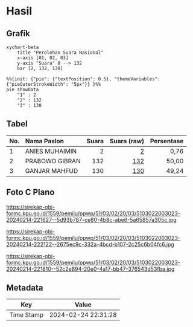 # Hasil

## Grafik

```mermaid
xychart-beta
    title "Perolehan Suara Nasional"
    x-axis [01, 02, 03]
    y-axis "Suara" 0 --> 132
    bar [2, 132, 130]
```

```mermaid
%%{init: {"pie": {"textPosition": 0.5}, "themeVariables": {"pieOuterStrokeWidth": "5px"}} }%%
pie showData
    "1" : 2
    "2" : 132
    "3" : 130
```

## Tabel

| No. | Nama Paslon    | Suara | Suara (raw) | Persentase |
|:--- |:-------------- | -----:| -----------:| ----------:|
| 1   | ANIES MUHAIMIN | 2     | [2][p-1]    | 0,76       |
| 2   | PRABOWO GIBRAN | 132   | [132][p-2]  | 50,00      |
| 3   | GANJAR MAHFUD  | 130   | [130][p-3]  | 49,24      |


[p-1]: https://github.com/gigit-pemilu/pemilu-2024/blob/main/pilpres/hitung-suara/sub/51-bali/sub/03-badung/sub/02-mengwi/sub/2003-mengwitani/sub/023-tps/sub/paslon-1.txt
[p-2]: https://github.com/gigit-pemilu/pemilu-2024/blob/main/pilpres/hitung-suara/sub/51-bali/sub/03-badung/sub/02-mengwi/sub/2003-mengwitani/sub/023-tps/sub/paslon-2.txt
[p-3]: https://github.com/gigit-pemilu/pemilu-2024/blob/main/pilpres/hitung-suara/sub/51-bali/sub/03-badung/sub/02-mengwi/sub/2003-mengwitani/sub/023-tps/sub/paslon-3.txt

## Foto C Plano

https://sirekap-obj-formc.kpu.go.id/1559/pemilu/ppwp/51/03/02/20/03/5103022003023-20240214-221627--5d93b787-ce80-4b8c-abe6-5a65857a305c.jpg

https://sirekap-obj-formc.kpu.go.id/1559/pemilu/ppwp/51/03/02/20/03/5103022003023-20240214-222122--2675ec9c-332a-4bcd-b107-2c25c6b04fc6.jpg

https://sirekap-obj-formc.kpu.go.id/1559/pemilu/ppwp/51/03/02/20/03/5103022003023-20240214-221810--52c2e894-20e0-4a17-bb47-376543d53fba.jpg


## Metadata

| Key        | Value               |
| ---------- | ------------------- |
| Time Stamp | 2024-02-24 22:31:28 |



